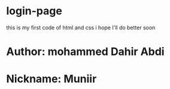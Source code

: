 # login-page
this is my first code of html and css i hope I'll do better soon

# Author: mohammed Dahir Abdi

# Nickname: Muniir
